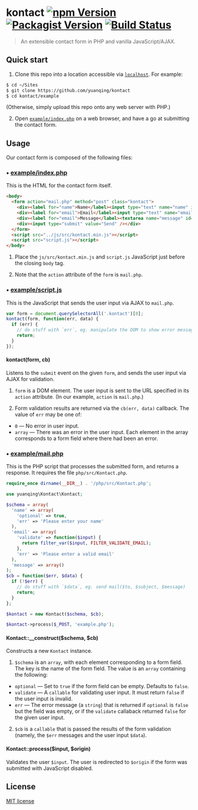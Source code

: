 # kontact [![npm Version](http://img.shields.io/npm/v/kontact.svg?style=flat)](https://www.npmjs.org/package/kontact) [![Packagist Version](http://img.shields.io/packagist/v/yuanqing/kontact.svg?style=flat)](https://packagist.org/packages/yuanqing/kontact) [![Build Status](https://img.shields.io/travis/yuanqing/kontact.svg?style=flat)](https://travis-ci.org/yuanqing/kontact)

> An extensible contact form in PHP and vanilla JavaScript/AJAX.

## Quick start

1. Clone this repo into a location accessible via [`localhost`](http://localhost/). For example:

  ```bash
  $ cd ~/Sites
  $ git clone https://github.com/yuanqing/kontact
  $ cd kontact/example
  ```

  (Otherwise, simply upload this repo onto any web server with PHP.)

2. Open [`example/index.php`](http://localhost/kontact/example/index.php) on a web browser, and have a go at submitting the contact form.

## Usage

Our contact form is composed of the following files:

### &bull; [example/index.php](https://github.com/yuanqing/kontact/blob/master/example/index.php)

This is the HTML for the contact form itself.

```html
<body>
  <form action="mail.php" method="post" class="kontact">
    <div><label for="name">Name</label><input type="text" name="name" id="name" value="<?php echo @$_GET['data']['name']; ?>" /></div>
    <div><label for="email">Email</label><input type="text" name="email" id="email" value="<?php echo @$_GET['data']['email']; ?>" /></div>
    <div><label for="email">Message</label><textarea name="message" id="message"><?php echo @$_GET['data']['message']; ?></textarea></div>
    <div><input type="submit" value="Send" /></div>
  </form>
  <script src="../js/src/kontact.min.js"></script>
  <script src="script.js"></script>
</body>
```

1. Place the `js/src/kontact.min.js` and `script.js` JavaScript just before the closing `body` tag.

2. Note that the `action` attribute of the `form` is `mail.php`.

### &bull; [example/script.js](https://github.com/yuanqing/kontact/blob/master/example/script.js)

This is the JavaScript that sends the user input via AJAX to `mail.php`.

```js
var form = document.querySelectorAll('.kontact')[0];
kontact(form, function(err, data) {
  if (err) {
    // do stuff with `err`, eg. manipulate the DOM to show error messages
    return;
  }
});
```

#### kontact(form, cb)

Listens to the `submit` event on the given `form`, and sends the user input via AJAX for validation.

1. `form` is a DOM element. The user input is sent to the URL specified in its `action` attribute. (In our example, `action` is `mail.php`.)

2. Form validation results are returned via the `cb(err, data)` callback. The value of `err` may be one of:

  - `0` &mdash; No error in user input.
  - `array` &mdash; There was an error in the user input. Each element in the array corresponds to a form field where there had been an error.

### &bull; [example/mail.php](https://github.com/yuanqing/kontact/blob/master/example/mail.php)

This is the PHP script that processes the submitted form, and returns a response. It requires the file `php/src/Kontact.php`.

```php
require_once dirname(__DIR__) . '/php/src/Kontact.php';

use yuanqing\Kontact\Kontact;

$schema = array(
  'name' => array(
    'optional' => true,
    'err' => 'Please enter your name'
  ),
  'email' => array(
    'validate' => function($input) {
      return filter_var($input, FILTER_VALIDATE_EMAIL);
    },
    'err' => 'Please enter a valid email'
  ),
  'message' => array()
);
$cb = function($err, $data) {
  if (!$err) {
    // do stuff with `$data`, eg. send mail($to, $subject, $message)
    return;
  }
};

$kontact = new Kontact($schema, $cb);

$kontact->process($_POST, 'example.php');
```

#### Kontact::__construct($schema, $cb)

Constructs a new `Kontact` instance.

1. `$schema` is an `array`, with each element corresponding to a form field. The key is the name of the form field. The value is an `array` containing the following:
  - `optional` &mdash; Set to `true` if the form field can be empty. Defaults to `false`.
  - `validate` &mdash; A `callable` for validating user input. It must return `false` if the user input is invalid.
  - `err` &mdash; The error message (a `string`) that is returned if `optional` is `false` but the field was empty, or if the `validate` callaback returned `false` for the given user input.

2. `$cb` is a `callable` that is passed the results of the form validation (namely, the `$err` messages and the user input `$data`).

#### Kontact::process($input, $origin)

Validates the user `$input`. The user is redirected to `$origin` if the form was submitted with JavaScript disabled.

## License

[MIT license](https://github.com/yuanqing/kontact/blob/master/LICENSE)
